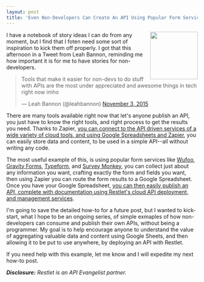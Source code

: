 ```yaml
---
layout: post
title: 'Even Non-Developers Can Create An API Using Popular Form Services, Zapier, and Restlet'
---
```

<p><img src="https://s3.amazonaws.com/kinlane-productions/api-commons/api-commons-icon.png" alt="" width="125" align="right" /></p>
<p>I have a notebook of story ideas I can do from any moment, but I find that I foten need some sort of inspiration to kick them off properly. I got that this afternoon in a Tweet from Leah Bannon, reminding me how important it is for me to have stories for non-developers.</p>
<blockquote class="twitter-tweet" lang="en">
<p dir="ltr" lang="en">Tools that make it easier for non-devs to do stuff with APIs are the most under appreciated and awesome things in tech right now imho</p>
&mdash; Leah Bannon (@leahbannon) <a href="https://twitter.com/leahbannon/status/661340438377463808">November 3, 2015</a></blockquote>
<script src="http://platform.twitter.com/widgets.js"></script>
<p>There are many tools available right now that let's anyone publish an API, you just have to know the right tools, and right process to get the results you need. Thanks to Zapier, <a href="http://apis.how/mqashcq6gb">you can connect to the API driven services of a wide variety of cloud tools, and using Google Spreadsheets and Zapier</a>, you can easily store data and content, to be used in a simple API--all without writing any code.</p>
<p>The most useful example of this, is using popular form services like <a href="http://apis.how/dp1jeyo2dm">Wufoo</a>, <a href="http://apis.how/a6shmgr13k">Gravity Forms</a>, <a href="http://apis.how/hatabecuhu">Typeform</a>, and <a href="http://apis.how/cxz1whvjh7">Survey Monkey</a>, you can collect just about any information you want, crafting exactly the form and fields you want, then using Zapier you can route the form results to a Google Spreadsheet. Once you have your Google Spreadsheet, <a href="http://apis.how/5ytnitnakm">you can then easily publish an API, complete with documentation using Restlet's cloud API deployment, and management services</a>.</p>
<p>I'm going to save the detailed how-to for a future post, but I wanted to kick-start, what I hope to be an ongoing series, of simple exmaples of how non-developers can consume and publish their own APIs, without being a programmer. My goal is to help encourage anyone to understand the value of aggregating valuable data and content using Google Sheets, and then allowing it to be put to use anywhere, by deploying an API with Restlet.</p>
<p>If you need help with this example, let me know and I will expedite my next how-to post.</p>
<p><em><strong>Disclosure:</strong> Restlet is an API Evangelist partner.</em></p>